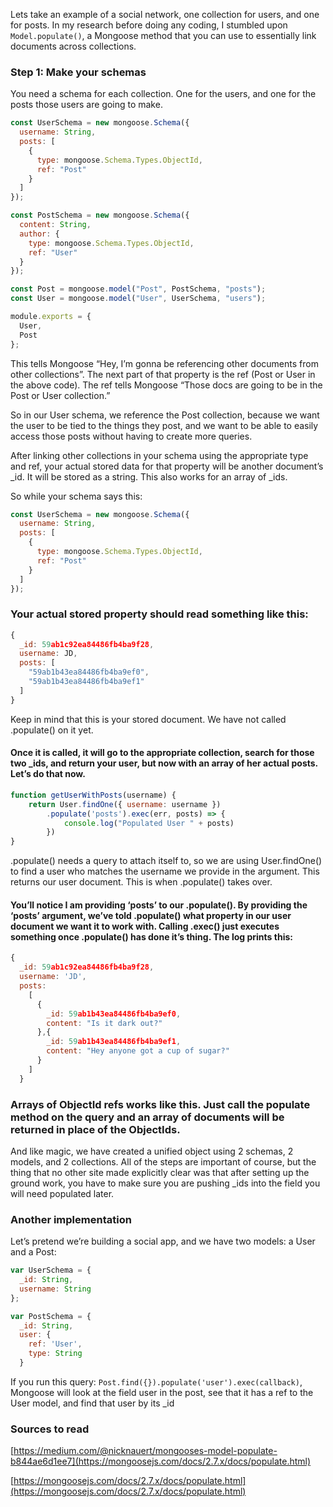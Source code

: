 Lets take an example of a social network, one collection for users, and one for posts. In my research before doing any coding, I stumbled upon `Model.populate()`, a Mongoose method that you can use to essentially link documents across collections.

### Step 1: Make your schemas

You need a schema for each collection. One for the users, and one for the posts those users are going to make.

```js
const UserSchema = new mongoose.Schema({
  username: String,
  posts: [
    {
      type: mongoose.Schema.Types.ObjectId,
      ref: "Post"
    }
  ]
});

const PostSchema = new mongoose.Schema({
  content: String,
  author: {
    type: mongoose.Schema.Types.ObjectId,
    ref: "User"
  }
});

const Post = mongoose.model("Post", PostSchema, "posts");
const User = mongoose.model("User", UserSchema, "users");

module.exports = {
  User,
  Post
};
```

This tells Mongoose “Hey, I’m gonna be referencing other documents from other collections”. The next part of that property is the ref (Post or User in the above code). The ref tells Mongoose “Those docs are going to be in the Post or User collection.”

So in our User schema, we reference the Post collection, because we want the user to be tied to the things they post, and we want to be able to easily access those posts without having to create more queries.

After linking other collections in your schema using the appropriate type and ref, your actual stored data for that property will be another document’s \_id. It will be stored as a string. This also works for an array of \_ids.

So while your schema says this:

```js
const UserSchema = new mongoose.Schema({
  username: String,
  posts: [
    {
      type: mongoose.Schema.Types.ObjectId,
      ref: "Post"
    }
  ]
});
```

### Your actual stored property should read something like this:

```js
{
  _id: 59ab1c92ea84486fb4ba9f28,
  username: JD,
  posts: [
    "59ab1b43ea84486fb4ba9ef0",
    "59ab1b43ea84486fb4ba9ef1"
  ]
}
```

Keep in mind that this is your stored document. We have not called .populate() on it yet.

#### Once it is called, it will go to the appropriate collection, search for those two \_ids, and return your user, but now with an array of her actual posts. Let’s do that now.

```js
function getUserWithPosts(username) {
    return User.findOne({ username: username })
        .populate('posts').exec(err, posts) => {
            console.log("Populated User " + posts)
        })
}
```

.populate() needs a query to attach itself to, so we are using User.findOne() to find a user who matches the username we provide in the argument. This returns our user document. This is when .populate() takes over.

#### You’ll notice I am providing ‘posts’ to our .populate(). By providing the ‘posts’ argument, we’ve told .populate() what property in our user document we want it to work with. Calling .exec() just executes something once .populate() has done it’s thing. The log prints this:

```js
{
  _id: 59ab1c92ea84486fb4ba9f28,
  username: 'JD',
  posts:
    [
      {
        _id: 59ab1b43ea84486fb4ba9ef0,
        content: "Is it dark out?"
      },{
        _id: 59ab1b43ea84486fb4ba9ef1,
        content: "Hey anyone got a cup of sugar?"
      }
    ]
  }
```

### Arrays of ObjectId refs works like this. Just call the populate method on the query and an array of documents will be returned in place of the ObjectIds.

And like magic, we have created a unified object using 2 schemas, 2 models, and 2 collections. All of the steps are important of course, but the thing that no other site made explicitly clear was that after setting up the ground work, you have to make sure you are pushing \_ids into the field you will need populated later.

### Another implementation

Let’s pretend we’re building a social app, and we have two models: a User and a Post:

```js
var UserSchema = {
  _id: String,
  username: String
};

var PostSchema = {
  _id: String,
  user: {
    ref: 'User',
    type: String
  }
```

If you run this query: `Post.find({}).populate('user').exec(callback)`, Mongoose will look at the field user in the post, see that it has a ref to the User model, and find that user by its \_id

### Sources to read

[https://medium.com/@nicknauert/mongooses-model-populate-b844ae6d1ee7](https://mongoosejs.com/docs/2.7.x/docs/populate.html)

[https://mongoosejs.com/docs/2.7.x/docs/populate.html](https://mongoosejs.com/docs/2.7.x/docs/populate.html)
